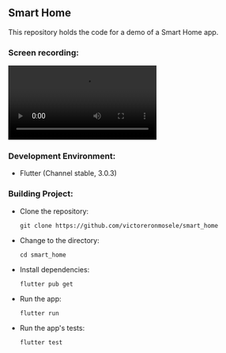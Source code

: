 ## Smart Home

This repository holds the code for a demo of a Smart Home app.

### Screen recording:

![](screen_recordings/demo.mov)

### Development Environment:

 - Flutter (Channel stable, 3.0.3)

### Building Project:
- Clone the repository: 
 
      git clone https://github.com/victoreronmosele/smart_home

- Change to the directory:
     
      cd smart_home

- Install dependencies:
     
      flutter pub get

- Run the app:
     
      flutter run

- Run the app's tests:
     
      flutter test
